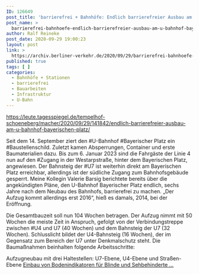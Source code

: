 ```yaml
---
ID: 126649
post_title: 'barrierefrei + Bahnhöfe: Endlich barrierefreier Ausbau am U-Bahnhof Bayerischen Platz, aus Der Tagesspiegel'
post_name: >
  barrierefrei-bahnhoefe-endlich-barrierefreier-ausbau-am-u-bahnhof-bayerischen-platz-aus-der-tagesspiegel
author: Ralf Reineke
post_date: 2020-09-29 19:00:23
layout: post
link: >
  https://archiv.berliner-verkehr.de/2020/09/29/barrierefrei-bahnhoefe-endlich-barrierefreier-ausbau-am-u-bahnhof-bayerischen-platz-aus-der-tagesspiegel/
published: true
tags: [ ]
categories:
  - Bahnhöfe + Stationen
  - barrierefrei
  - Bauarbeiten
  - Infrastruktur
  - U-Bahn
---
```

https://leute.tagesspiegel.de/tempelhof-schoeneberg/macher/2020/09/29/141842/endlich-barrierefreier-ausbau-am-u-bahnhof-bayerischen-platz/

Seit dem 14. September ziert den #U-Bahnhof #Bayerischer Platz ein #Baustellenschild. Zuletzt kamen Absperrungen, Container und erste Baumaterialien dazu. Bis zum 6. Januar 2023 sind die Fahrgäste der Linie 4 nun auf den #Zugang in der Westarpstraße, hinter dem Bayerischen Platz, angewiesen. Der Bahnsteig der #U7 ist weiterhin direkt am Bayerischen Platz erreichbar, allerdings ist der südliche Zugang zum Bahnhofsgebäude gesperrt. Meine Kollegin Valerie Barsig berichtete bereits über die angekündigten Pläne, den U-Bahnhof Bayerischer Platz endlich, sechs Jahre nach dem Neubau des Bahnhofs, barrierefrei zu machen. „Der Aufzug kommt allerdings erst 2016“, hieß es damals, 2014, bei der Eröffnung.

Die Gesamtbauzeit soll nun 104 Wochen betragen. Der Aufzug nimmt mit 50 Wochen die meiste Zeit in Anspruch, gefolgt von der Verbindungstreppe zwischen #U4 und U7 (40 Wochen) und dem Bahnsteig der U7 (32 Wochen). Schlusslicht bildet der U4-Bahnsteig (16 Wochen), der im Gegensatz zum Bereich der U7 unter Denkmalschutz steht. Die Baumaßnahmen beinhalten folgende Arbeitsschritte:

Aufzugneubau mit drei Haltestellen: U7-Ebene, U4-Ebene und Straßen-Ebene
<a href="https://leute.tagesspiegel.de/tempelhof-schoeneberg/macher/2020/09/29/141842/endlich-barrierefreier-ausbau-am-u-bahnhof-bayerischen-platz/">Einbau von Bodenindikatoren für Blinde und Sehbehinderte ...</a>